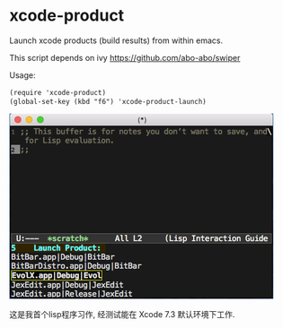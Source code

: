 # xcode-product
 Launch xcode products (build results) from within emacs.

 This script depends on ivy https://github.com/abo-abo/swiper

 Usage:
 ```
 (require 'xcode-product)
 (global-set-key (kbd "f6") 'xcode-product-launch)

 ```

 ![screenshot](./xcode-product-screenshot.png)

 这是我首个lisp程序习作, 经测试能在 Xcode 7.3 默认环境下工作.
